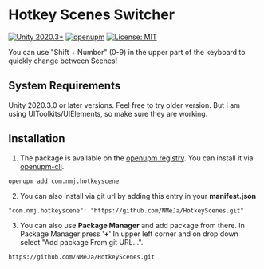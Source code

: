 # Hotkey Scenes Switcher
[![Unity 2020.3+](https://img.shields.io/badge/unity-2020.3%2B-blue.svg)](https://unity3d.com/get-unity/download)
[![openupm](https://img.shields.io/npm/v/com.nmj.hotkeyscene?label=openupm&registry_uri=https://package.openupm.com)](https://openupm.com/packages/com.nmj.hotkeyscene/)
[![License: MIT](https://img.shields.io/badge/License-MIT-brightgreen.svg)](https://github.com/NMeJa/HotkeyScenes/blob/master/LICENSE.md)

You can use "Shift + Number" (0-9) in the upper part of the keyboard to quickly change between Scenes!



## System Requirements
Unity 2020.3.0 or later versions. Feel free to try older version. But I am using UIToolkits/UIElements, so make sure they are working.

## Installation
1. The package is available on the [openupm registry](https://openupm.com). You can install it via [openupm-cli](https://github.com/openupm/openupm-cli).
```
openupm add com.nmj.hotkeyscene
```
2. You can also install via git url by adding this entry in your **manifest.json**
```
"com.nmj.hotkeyscene": "https://github.com/NMeJa/HotkeyScenes.git"
```
3. You can also use **Package Manager** and add package from there. In Package Manager press '**+**' In upper left corner and on drop down select "Add package From git URL...".
``` 
https://github.com/NMeJa/HotkeyScenes.git
```

